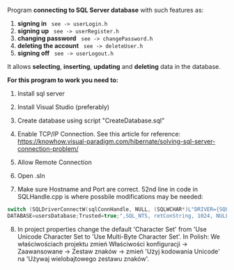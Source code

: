 Program **connecting to SQL Server database** with such features as:

1. **signing in** ```  see -> userLogin.h  ```
2. **signing up** ```  see -> userRegister.h  ```
3. **changing password**  ```  see -> changePassword.h  ```
4. **deleting the account** ```  see -> deleteUser.h  ```
5. **signing off**  ```  see -> userLogout.h  ``` 

It allows **selecting**, **inserting**, **updating** and **deleting** data in the database.

**For this program to work you need to:**
1. Install sql server
2. Install Visual Studio (preferably)
3. Create database using script "CreateDatabase.sql"
4. Enable TCP/IP Connection. See this article for reference: https://knowhow.visual-paradigm.com/hibernate/solving-sql-server-connection-problem/
5. Allow Remote Connection
6. Open .sln

7. Make sure Hostname and Port are correct. 52nd line in code in SQLHandle.cpp is where possbile modifications may be needed: 
```C++
switch (SQLDriverConnectW(sqlConnHandle, NULL, (SQLWCHAR*)L"DRIVER={SQL Server};SERVER=localhost, 1433;
DATABASE=usersDatabase;Trusted=true;",SQL_NTS, retConString, 1024, NULL,   SQL_DRIVER_NOPROMPT))
```

8. In project properties change the default 'Character Set' from 'Use Unicode Character Set to 'Use Multi-Byte Character Set'. 
In Polish: We właściwościach projektu zmień Właściwości konfiguracji -> Zaawansowane -> Zestaw znaków -> zmień 'Użyj kodowania Unicode' na 'Używaj wielobajtowego zestawu znaków'.
